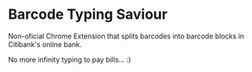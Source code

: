 # Barcode Typing Saviour
Non-oficial Chrome Extension that splits barcodes into barcode blocks in Citibank's online bank.

No more infinity typing to pay bills... :)
